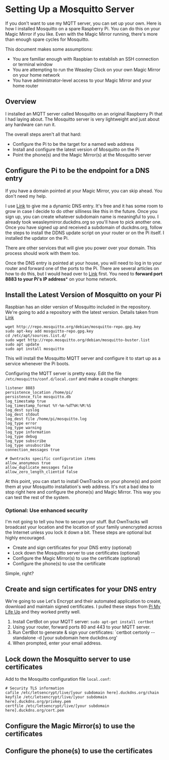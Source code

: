 # Setting Up a Mosquitto Server
If you don't want to use my MQTT server, you can set up your own. Here is how I 
installed Mosquitto on a spare Raspberry Pi. You can do this on your Magic Mirror if
you like. Even with the Magic Mirror running, there's more than enough spare cycles for Mosquitto.

This document makes some assumptions:
* You are familiar enough with Raspbian to establish an SSH connection or terminal window
* You are attempting to run the Weasley Clock on your own Magic Mirror on your home network
* You have administrator-level access to your Magic Mirror and your home router

## Overview
I installed an MQTT server called Mosquitto on an original Raspberry Pi that I had laying about. The Mosquitto server is very lightweight and just about any hardware can run it. 

The overall steps aren't all that hard:
* Configure the Pi to be the target for a named web address
* Install and configure the latest version of Mosquitto on the Pi
* Point the phone(s) and the Magic Mirror(s) at the Mosquitto server

## Configure the Pi to be the endpoint for a DNS entry
If you have a domain pointed at your Magic Mirror, you can skip ahead. You don't need my help.

I use [Link](www.duckdns.org) to give me a dynamic DNS entry. It's free and it has some room to grow in case I decide to do other silliness like this in the future. Once you sign up, you can create whatever subdomain name is meaningful to you. I already took weasleymirror.duckdns.org so you'll have to pick another one. Once you have signed up and received a subdomain of duckdns.org, follow the steps to install the DDNS update script on your router or on the Pi itself. I installed the updator on the Pi.

There are other services that will give you power over your domain. This process should work with them too.

Once the DNS entry is pointed at your house, you will need to log in to your router and forward one of the ports to the Pi. There are several articles on how to do this, but I would head over to [Link](https://portforward.com) first. You need to **forward port 8883 to your Pi's IP address*** on your home network.

## Install the Latest Version of Mosquitto on your Pi
Raspbian has an older version of Mosquitto included in the repository. We're going to add a repository with the latest version. Details taken from [Link](https://mosquitto.org/blog/2013/01/mosquitto-debian-repository/)
```
wget http://repo.mosquitto.org/debian/mosquitto-repo.gpg.key
sudo apt-key add mosquitto-repo.gpg.key
cd /etc/apt/sources.list.d/
sudo wget http://repo.mosquitto.org/debian/mosquitto-buster.list
sudo apt update
sudo apt install mosquitto
```

This will install the Mosquitto MQTT server and configure it to start up as a service whenever the Pi boots.

Configuring the MQTT server is pretty easy. Edit the file `/etc/mosquitto/conf.d/local.conf` and make a couple changes:
```
listener 8883
persistence_location /home/pi/
persistence_file mosquitto.db
log_timestamp true
log_timestamp_format %Y-%m-%dT%H:%M:%S
log_dest syslog
log_dest stdout
log_dest file /home/pi/mosquitto.log
log_type error
log_type warning
log_type information
log_type debug
log_type subscribe
log_type unsubscribe
connection_messages true

# Owntracks specific configuration items
allow_anonymous true
allow_duplicate_messages false
allow_zero_length_clientid false
```


At this point, you can start to install OwnTracks on your phone(s) and point them at your Mosquitto installation's web address. It's not a bad idea to stop right here and configure the phone(s) and Magic Mirror. This way you can test the rest of the system.


### Optional: Use enhanced security
I'm not going to tell you how to secure your stuff. But OwnTracks will broadcast your location and the location of your family unencrypted across the Internet unless you lock it down a bit. These steps are optional but highly encouraged.

* Create and sign certificates for your DNS entry (optional)
* Lock down the Mosquitto server to use certificates (optional)
* Configure the Magic Mirror(s) to use the certificate (optional)
* Configure the phone(s) to use the certificate 

Simple, right?


## Create and sign certificates for your DNS entry
We're going to use Let's Encrypt and their automated application to create, download and maintain signed certificates. I pulled these steps from [Pi My Life Up](https://pimylifeup.com/raspberry-pi-ssl-lets-encrypt/) and they worked pretty well.
1. Install CertBot on your MQTT server: `sudo apt-get install certbot`
2. Using your router, forward ports 80 and 443 to your MQTT server.
3. Run CertBot to generate & sign your certificates: `certbot certonly --standalone -d [your subdomain here duckdns.org'
4. When prompted, enter your email address.


## Lock down the Mosquitto server to use certificates
Add to the Mosquitto configuration file `local.conf`: 
```
# Security TLS information
cafile /etc/letsencrypt/live/[your subdomain here].duckdns.org/chain
keyfile /etc/letsencrypt/live/[your subdomain here].duckdns.org/privkey.pem
certfile /etc/letsencrypt/live/[your subdomain here].duckdns.org/cert.pem
```

## Configure the Magic Mirror(s) to use the certificates

## Configure the phone(s) to use the certificates